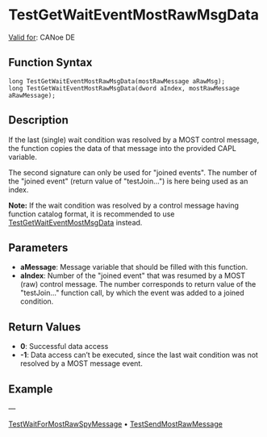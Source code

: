 # TestGetWaitEventMostRawMsgData

[Valid for](../../../Shared/FeatureAvailability.md): CANoe DE

## Function Syntax

```
long TestGetWaitEventMostRawMsgData(mostRawMessage aRawMsg);
long TestGetWaitEventMostRawMsgData(dword aIndex, mostRawMessage aRawMessage);
```

## Description

If the last (single) wait condition was resolved by a MOST control message, the function copies the data of that message into the provided CAPL variable.

The second signature can only be used for "joined events". The number of the "joined event" (return value of "testJoin...") is here being used as an index.

**Note:** If the wait condition was resolved by a control message having function catalog format, it is recommended to use [TestGetWaitEventMostMsgData](CAPLfunctionTestGetWaitEventMostMsgData.md) instead.

## Parameters

- **aMessage**: Message variable that should be filled with this function.
- **aIndex**: Number of the "joined event" that was resumed by a MOST (raw) control message. The number corresponds to return value of the "testJoin..." function call, by which the event was added to a joined condition.

## Return Values

- **0**: Successful data access
- **-1**: Data access can’t be executed, since the last wait condition was not resolved by a MOST message event.

## Example

—

[TestWaitForMostRawSpyMessage](CAPLfunctionTestWaitForMostRawSpyMessage.md) • [TestSendMostRawMessage](CAPLfunctionTestSendMostRawMessage.md)
